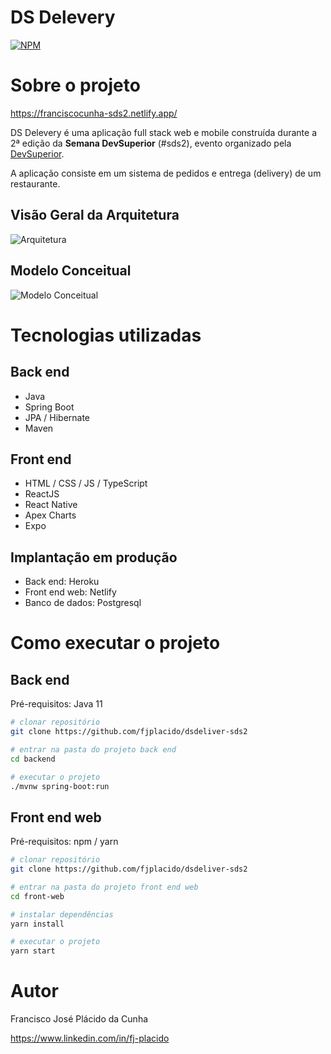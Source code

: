 # DS Delevery
[![NPM](https://img.shields.io/npm/l/react)](https://github.com/devsuperior/sds1-wmazoni/blob/master/LICENSE) 

# Sobre o projeto

https://franciscocunha-sds2.netlify.app/

DS Delevery é uma aplicação full stack web e mobile construída durante a 2ª edição da **Semana DevSuperior** (#sds2), evento organizado pela [DevSuperior](https://devsuperior.com "Site da DevSuperior").

A aplicação consiste em um sistema de pedidos e entrega (delivery) de um restaurante.

## Visão Geral da Arquitetura
![Arquitetura](https://github.com/devsuperior/sds2/blob/master/assets/camadas.png)

## Modelo Conceitual
![Modelo Conceitual](https://github.com/devsuperior/sds2/blob/master/assets/modelo-conceitual.png)

# Tecnologias utilizadas
## Back end
- Java
- Spring Boot
- JPA / Hibernate
- Maven
## Front end
- HTML / CSS / JS / TypeScript
- ReactJS
- React Native
- Apex Charts
- Expo
## Implantação em produção
- Back end: Heroku
- Front end web: Netlify
- Banco de dados: Postgresql

# Como executar o projeto

## Back end
Pré-requisitos: Java 11

```bash
# clonar repositório
git clone https://github.com/fjplacido/dsdeliver-sds2

# entrar na pasta do projeto back end
cd backend

# executar o projeto
./mvnw spring-boot:run
```

## Front end web
Pré-requisitos: npm / yarn

```bash
# clonar repositório
git clone https://github.com/fjplacido/dsdeliver-sds2

# entrar na pasta do projeto front end web
cd front-web

# instalar dependências
yarn install

# executar o projeto
yarn start
```

# Autor

Francisco José Plácido da Cunha

https://www.linkedin.com/in/fj-placido

